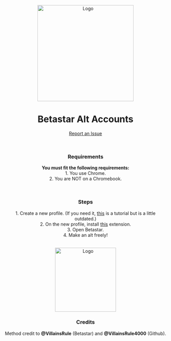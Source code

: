 <div id="top"></div>
<br />
<div align="center">
  <a href="https://betastar.org">
    <img src="https://VillainsRule2000.github.io/Betastar/images/logo.png" alt="Logo" width="300" height="300">
  </a>
  <h1 align="center">Betastar Alt Accounts</h1>

  <p align="center">
    <a href="https://github.com/VillainsRule2000/Betastar/issues">Report an Issue</a>
  </p>
</div>
<div id="top"></div>
<br />
<div align="center">
  <h3 align="center">Requirements</h3>

  <p align="center">
    <b>You must fit the following requirements:</b><br>
    1. You use Chrome.<br>
    2. You are NOT on a Chromebook.
  </p>
</div><div id="top"></div>
<br />
<div align="center">
  <h3 align="center">Steps</h3>

  <p align="center">
    1. Create a new profile. (If you need it, <a href="https://www.techsolutions.support.com/how-to/how-to-create-and-switch-profiles-in-chrome-12564"> this</a> is a tutorial but is a little outdated.)<br>
    2. On the new profile, install <a href="https://chrome.google.com/webstore/detail/zenmate-free-vpn%E2%80%93best-vpn/fdcgdnkidjaadafnichfpabhfomcebme?hl=en">this</a> extension.<br>
    3. Open Betastar.<br>
    4. Make an alt freely!
  </p>
</div>
<div id="top"></div>
<br />
<div align="center">
  <a href="https://github.com/notzastix/blacket-hacks">
    <img src="https://VillainsRule2000.github.io/Betastar/images/diamondGift.png" alt="Logo" width="190" height="200">
  </a>
  <h3 align="center">Credits</h3>

  <p align="center">
    Method credit to <b>@VillainsRule</b> (Betastar) and <b>@VillainsRule4000</b> (Github).
  </p>
</div>
